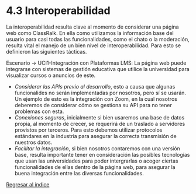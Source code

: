 # 4.3 Interoperabilidad

La interoperabilidad resulta clave al momento de considerar una página web como ClassRalk. En ella como utilizamos la información base del usuario para casi todas las funcionalidades, como el chato o la moderación, resulta vital el manejo de un bien nivel de interoperabilidad. Para esto se definieron las siguientes tácticas.

Escenario -> UCI1-Integración con Plataformas LMS: La página web puede integrarse con sistemas de gestión educativa que utilice la universidad para visualizar cursos o anuncios de este.

- *Considerar las APIs previo al desarrollo*, esto a causa que algunas funcionalides no serán implementadas por nosotros, pero sí se usarán. Un ejemplo de esto es la integración con Zoom, en la cual nosotros deberemos de considerar cómo se gestiona su API para no tener problemas con esta.
- *Conexiones seguras*, inicialmente si bien usaremos una base de datos propia, al momento de crecer, se requerirá de un traslado a servidores provistos por terceros. Para esto debemos utilizar protocolos estándares en la industria para asegurar la correcta transmisión de nuestros datos.
- *Facilitar la integración*, si bien nosotros contaremos con una versión base, resulta importante tener en consideración las posibles tecnologías que usan las universidades para poder intergrarlas o acoger ciertas funcionalidades de ellas dentro de la página web, para asegurar la buena integración entre las diversas funcionalidades.

[Regresar al índice](../../README.md)
